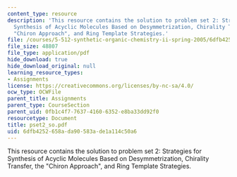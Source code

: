 ```yaml
---
content_type: resource
description: 'This resource contains the solution to problem set 2: Strategies for
  Synthesis of Acyclic Molecules Based on Desymmetrization, Chirality Transfer, the
  "Chiron Approach", and Ring Template Strategies.'
file: /courses/5-512-synthetic-organic-chemistry-ii-spring-2005/6dfb4252658ada90583ade1a114c50a6_pset2_so.pdf
file_size: 48807
file_type: application/pdf
hide_download: true
hide_download_original: null
learning_resource_types:
- Assignments
license: https://creativecommons.org/licenses/by-nc-sa/4.0/
ocw_type: OCWFile
parent_title: Assignments
parent_type: CourseSection
parent_uid: 0fb1c4f7-7637-4160-6352-e8ba33dd92f0
resourcetype: Document
title: pset2_so.pdf
uid: 6dfb4252-658a-da90-583a-de1a114c50a6
---
```

This resource contains the solution to problem set 2: Strategies for Synthesis of Acyclic Molecules Based on Desymmetrization, Chirality Transfer, the "Chiron Approach", and Ring Template Strategies.
